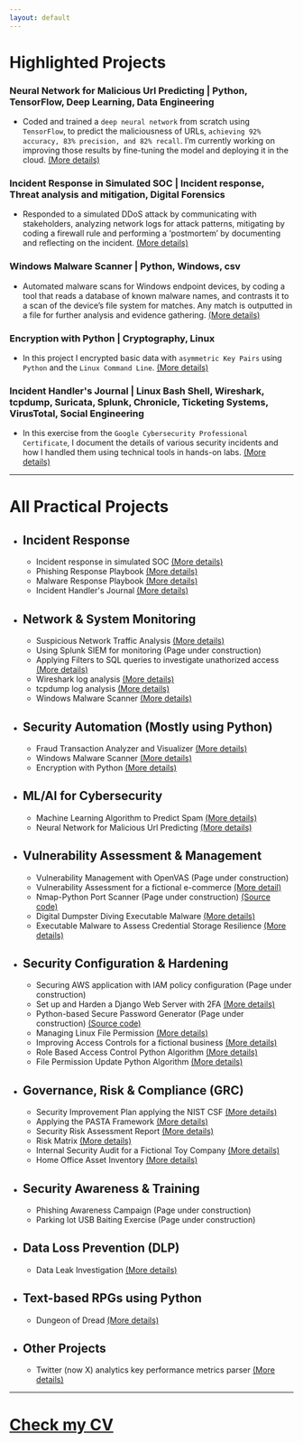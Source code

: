 ```yaml
---
layout: default
---
```


# Highlighted Projects

### Neural Network for Malicious Url Predicting | Python, TensorFlow, Deep Learning, Data Engineering
* Coded and trained a `deep neural network` from scratch using `TensorFlow`, to predict the maliciousness of URLs, `achieving 92% accuracy, 83% precision, and 82% recall`. I’m currently working on improving those results by fine-tuning the model and deploying it in the cloud. [(More details)](./nn_malicious_url_pred.html)

### Incident Response in Simulated SOC | Incident response, Threat analysis and mitigation, Digital Forensics
* Responded to a simulated DDoS attack by communicating with stakeholders, analyzing network logs for attack patterns, mitigating by coding a firewall rule and performing a ‘postmortem’ by documenting and reflecting on the incident. [(More details)](./cyber_incident_response.html)

### Windows Malware Scanner | Python, Windows, csv
* Automated malware scans for Windows endpoint devices, by coding a tool that reads a database of known malware names, and contrasts it to a scan of the device’s file system for matches. Any match is outputted in a file for further analysis and evidence gathering. [(More details)](./malware_scanner.html)

### Encryption with Python | Cryptography, Linux
* In this project I encrypted basic data with `asymmetric Key Pairs` using `Python` and the `Linux Command Line`. [(More details)](./encrypt_python.html)

### Incident Handler's Journal | Linux Bash Shell, Wireshark, tcpdump, Suricata, Splunk, Chronicle, Ticketing Systems, VirusTotal, Social Engineering
* In this exercise from the `Google Cybersecurity Professional Certificate`, I document the details of various security incidents and how I handled them using technical tools in hands-on labs. [(More details)](./incident_handler_journal.html)

------------------------------------------------------------------------------------------------------------------------------------------------------------------------------------------------------------------------------

# All Practical Projects 

- ## Incident Response
  - Incident response in simulated SOC [(More details)](./cyber_incident_response.html)
  - Phishing Response Playbook [(More details)](./phishing_playbook.html)
  - Malware Response Playbook [(More details)](./malware_response_playbook.html)
  - Incident Handler's Journal [(More details)](./incident_handler_journal.html)
- ## Network & System Monitoring
  - Suspicious Network Traffic Analysis [(More details)](./network_traffic_analysis.html)
  - Using Splunk SIEM for monitoring (Page under construction)
  - Applying Filters to SQL queries to investigate unathorized access [(More details)](./filter_sql.html)
  - Wireshark log analysis [(More details)](./incident_report_brute.html)
  - tcpdump log analysis [(More details)](./incident_report_syn_flood.html)
  - Windows Malware Scanner [(More details)](./malware_scanner.html)
- ## Security Automation (Mostly using Python)
  - Fraud Transaction Analyzer and Visualizer [(More details)](./fraud_analyzer_visualizer.html)
  - Windows Malware Scanner [(More details)](./malware_scanner.html)
  - Encryption with Python [(More details)](./encrypt_python.html)


- ## ML/AI for Cybersecurity
  - Machine Learning Algorithm to Predict Spam [(More details)](./spam_detection_ml.html)
  - Neural Network for Malicious Url Predicting [(More details)](./nn_malicious_url_pred.html) 


- ## Vulnerability Assessment & Management
  - Vulnerability Management with OpenVAS (Page under construction)
  - Vulnerability Assessment for a fictional e-commerce [(More detail)](./vulnerability_assessment.html)
  - Nmap-Python Port Scanner (Page under construction) [(Source code)](https://github.com/Rafael-Santamaria-Ortega/Nmap_Vulnerability_Scanner)
  - Digital Dumpster Diving Executable Malware [(More details)](./dumpster_diving.html)
  - Executable Malware to Assess Credential Storage Resilience [(More details)](./steal_chrome_cred.html)


- ## Security Configuration & Hardening
  - Securing AWS application with IAM policy configuration (Page under construction)
  - Set up and Harden a Django Web Server with 2FA [(More details)](./set_and_secure_django_server.html)
  - Python-based Secure Password Generator (Page under construction) [(Source code)](https://github.com/Rafael-Santamaria-Ortega/passpy.html)
  - Managing Linux File Permission [(More details)](./linux_file_perm.html)
  - Improving Access Controls for a fictional business [(More details)](./access_controls.html)
  - Role Based Access Control Python Algorithm [(More details)](./rbac.html)
  - File Permission Update Python Algorithm [(More details)](./file_update.html)


- ## Governance, Risk & Compliance (GRC)
  - Security Improvement Plan applying the NIST CSF [(More details)](./nist_csf_applied.html)
  - Applying the PASTA Framework [(More details)](./pasta_applied.html)
  - Security Risk Assessment Report [(More details)](./sec_risk_assessment.html)
  - Risk Matrix [(More details)](./risk_matrix.html)
  - Internal Security Audit for a Fictional Toy Company [(More details)](./int_sec_audit.html)
  - Home Office Asset Inventory [(More details)](./home_it_assests.html)


- ## Security Awareness & Training
  - Phishing Awareness Campaign (Page under construction) 
  - Parking lot USB Baiting Exercise (Page under construction)


- ## Data Loss Prevention (DLP)
  - Data Leak Investigation [(More details)](./data_leak_investigation.html)


- ## Text-based RPGs using Python
  - Dungeon of Dread [(More details)](./dungeon_of_dread.html)


- ## Other Projects
  - Twitter (now X) analytics key performance metrics parser [(More details)](./twitter_analytics.html)
---

# [**Check my CV**](./CV.html)
